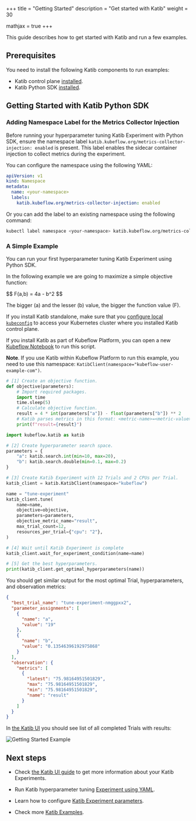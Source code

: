 +++
title = "Getting Started"
description = "Get started with Katib"
weight = 30

mathjax = true
+++

This guide describes how to get started with Katib and run a few examples.

## Prerequisites

You need to install the following Katib components to run examples:

- Katib control plane [installed](/docs/components/katib/installation/#installing-control-plane).
- Katib Python SDK [installed](/docs/components/katib/installation/#installing-python-sdk).

## Getting Started with Katib Python SDK

### Adding Namespace Label for the Metrics Collector Injection

Before running your hyperparameter tuning Katib Experiment with Python SDK, 
ensure the namespace label `katib.kubeflow.org/metrics-collector-injection: enabled` 
is present. This label enables the sidecar container injection to collect metrics during the experiment.

You can configure the namespace using the following YAML:

```yaml
apiVersion: v1
kind: Namespace
metadata:
  name: <your-namespace>
  labels:
    katib.kubeflow.org/metrics-collector-injection: enabled
```

Or you can add the label to an existing namespace using the following command:

```bash
kubectl label namespace <your-namespace> katib.kubeflow.org/metrics-collector-injection=enabled
```

### A Simple Example

You can run your first hyperparameter tuning Katib Experiment using Python SDK.

In the following example we are going to maximize a simple objective function:

<p>
$$
F(a,b) = 4a - b^2
$$
</p>

The bigger \(a\) and the lesser \(b\) value, the bigger the function value \(F\).

If you install Katib standalone, make sure that you
[configure local `kubeconfig`](https://kubernetes.io/docs/tasks/access-application-cluster/access-cluster/#programmatic-access-to-the-api)
to access your Kubernetes cluster where you installed Katib control plane.

If you install Katib as part of Kubeflow Platform, you can open a new
[Kubeflow Notebook](/docs/components/notebooks/quickstart-guide/) to run this script.

**Note**. If you use Katib within Kubeflow Platform to run this example, you need to use this
namespace: `KatibClient(namespace="kubeflow-user-example-com")`.

```python
# [1] Create an objective function.
def objective(parameters):
    # Import required packages.
    import time
    time.sleep(5)
    # Calculate objective function.
    result = 4 * int(parameters["a"]) - float(parameters["b"]) ** 2
    # Katib parses metrics in this format: <metric-name>=<metric-value>.
    print(f"result={result}")

import kubeflow.katib as katib

# [2] Create hyperparameter search space.
parameters = {
    "a": katib.search.int(min=10, max=20),
    "b": katib.search.double(min=0.1, max=0.2)
}

# [3] Create Katib Experiment with 12 Trials and 2 CPUs per Trial.
katib_client = katib.KatibClient(namespace="kubeflow")

name = "tune-experiment"
katib_client.tune(
    name=name,
    objective=objective,
    parameters=parameters,
    objective_metric_name="result",
    max_trial_count=12,
    resources_per_trial={"cpu": "2"},
)

# [4] Wait until Katib Experiment is complete
katib_client.wait_for_experiment_condition(name=name)

# [5] Get the best hyperparameters.
print(katib_client.get_optimal_hyperparameters(name))
```

You should get similar output for the most optimal Trial, hyperparameters, and observation metrics:

```json
{
  "best_trial_name": "tune-experiment-nmggpxx2",
  "parameter_assignments": [
    {
      "name": "a",
      "value": "19"
    },
    {
      "name": "b",
      "value": "0.13546396192975868"
    }
  ],
  "observation": {
    "metrics": [
      {
        "latest": "75.98164951501829",
        "max": "75.98164951501829",
        "min": "75.98164951501829",
        "name": "result"
      }
    ]
  }
}
```

In [the Katib UI](/docs/components/katib/user-guides/katib-ui/) you should see list of all
completed Trials with results:

<img src="/docs/components/katib/images/getting-started-example.png"
  alt="Getting Started Example"
  class="mt-3 mb-3">

## Next steps

- Check [the Katib UI guide](/docs/components/katib/user-guides/katib-ui/) to get more information
  about your Katib Experiments.

- Run Katib hyperparameter tuning [Experiment using YAML](/docs/components/katib/user-guides/hp-tuning/configure-experiment/#running-the-experiment).

- Learn how to configure [Katib Experiment parameters](/docs/components/katib/user-guides/hp-tuning/configure-experiment).

- Check more [Katib Examples](https://github.com/kubeflow/katib/tree/ea46a7f2b73b2d316b6b7619f99eb440ede1909b/examples/v1beta1).
